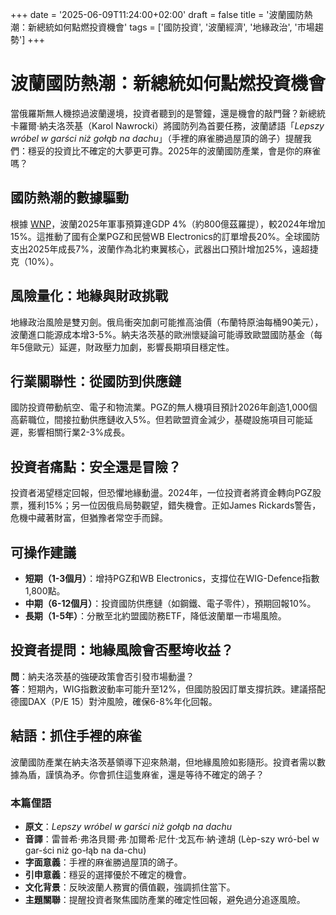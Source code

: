 +++
date = '2025-06-09T11:24:00+02:00'
draft = false
title = '波蘭國防熱潮：新總統如何點燃投資機會'
tags = ['國防投資', '波蘭經濟', '地緣政治', '市場趨勢']
+++

# 波蘭國防熱潮：新總統如何點燃投資機會

當俄羅斯無人機掠過波蘭邊境，投資者聽到的是警鐘，還是機會的敲門聲？新總統卡羅爾·納夫洛茨基（Karol Nawrocki）將國防列為首要任務，波蘭諺語「*Lepszy wróbel w garści niż gołąb na dachu*」（手裡的麻雀勝過屋頂的鴿子）提醒我們：穩妥的投資比不確定的大夢更可靠。2025年的波蘭國防產業，會是你的麻雀嗎？

## 國防熱潮的數據驅動
根據 [WNP](https://www.wnp.pl/bezpieczenstwo/polski-przemysl-obronny-czeka-przelom-nowy-prezydent-jasno-okreslil-swoje-priorytety,952034.html)，波蘭2025年軍事預算達GDP 4%（約800億茲羅提），較2024年增加15%。這推動了國有企業PGZ和民營WB Electronics的訂單增長20%。全球國防支出2025年成長7%，波蘭作為北約東翼核心，武器出口預計增加25%，遠超捷克（10%）。

## 風險量化：地緣與財政挑戰
地緣政治風險是雙刃劍。俄烏衝突加劇可能推高油價（布蘭特原油每桶90美元），波蘭進口能源成本增3-5%。納夫洛茨基的歐洲懷疑論可能導致歐盟國防基金（每年5億歐元）延遲，財政壓力加劇，影響長期項目穩定性。

## 行業關聯性：從國防到供應鏈
國防投資帶動航空、電子和物流業。PGZ的無人機項目預計2026年創造1,000個高薪職位，間接拉動供應鏈收入5%。但若歐盟資金減少，基礎設施項目可能延遲，影響相關行業2-3%成長。

## 投資者痛點：安全還是冒險？
投資者渴望穩定回報，但恐懼地緣動盪。2024年，一位投資者將資金轉向PGZ股票，獲利15%；另一位因俄烏局勢觀望，錯失機會。正如James Rickards警告，危機中藏著財富，但猶豫者常空手而歸。

## 可操作建議
- **短期（1-3個月）**：增持PGZ和WB Electronics，支撐位在WIG-Defence指數1,800點。
- **中期（6-12個月）**：投資國防供應鏈（如鋼鐵、電子零件），預期回報10%。
- **長期（1-5年）**：分散至北約盟國防務ETF，降低波蘭單一市場風險。

## 投資者提問：地緣風險會否壓垮收益？
**問**：納夫洛茨基的強硬政策會否引發市場動盪？  
**答**：短期內，WIG指數波動率可能升至12%，但國防股因訂單支撐抗跌。建議搭配德國DAX（P/E 15）對沖風險，確保6-8%年化回報。

## 結語：抓住手裡的麻雀
波蘭國防產業在納夫洛茨基領導下迎來熱潮，但地緣風險如影隨形。投資者需以數據為盾，謹慎為矛。你會抓住這隻麻雀，還是等待不確定的鴿子？

### 本篇俚語
- **原文**：*Lepszy wróbel w garści niż gołąb na dachu*  
- **音譯**：雷普希·弗洛貝爾·弗·加爾希·尼什·戈瓦布·納·達胡 (Lèp-szy wró-bel w gar-ści niż go-łąb na da-chu)  
- **字面意義**：手裡的麻雀勝過屋頂的鴿子。  
- **引申意義**：穩妥的選擇優於不確定的機會。  
- **文化背景**：反映波蘭人務實的價值觀，強調抓住當下。  
- **主題關聯**：提醒投資者聚焦國防產業的確定性回報，避免過分追逐風險。
